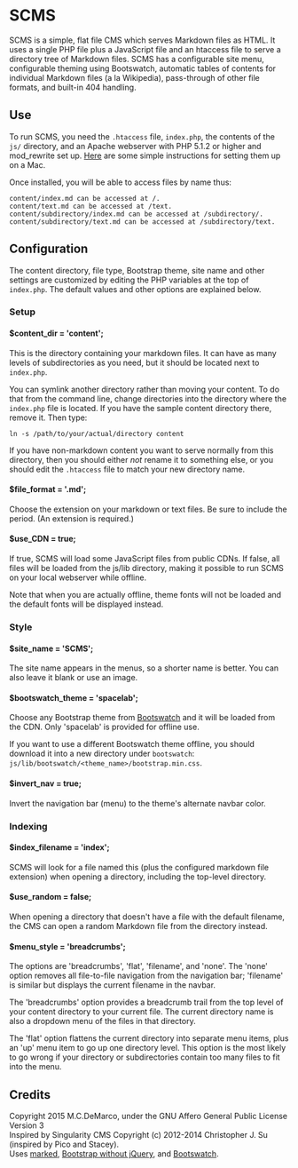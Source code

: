 # SCMS

SCMS is a simple, flat file CMS which serves Markdown files as HTML.  It uses a single PHP file plus a JavaScript file and an htaccess file to serve a directory tree of Markdown files.  SCMS has a configurable site menu, configurable theming using Bootswatch, automatic tables of contents for individual Markdown files (a la Wikipedia), pass-through of other file formats, and built-in 404 handling.

## Use

To run SCMS, you need the `.htaccess` file, `index.php`, the contents of the `js/` directory, and an Apache webserver with PHP 5.1.2 or higher and mod_rewrite set up.  [Here](http://ole.michelsen.dk/blog/setup-local-web-server-apache-php-osx-yosemite.html) are some simple instructions for setting them up on a Mac.

Once installed, you will be able to access files by name thus:

	content/index.md can be accessed at /.  
	content/text.md can be accessed at /text.  
	content/subdirectory/index.md can be accessed at /subdirectory/.  
	content/subdirectory/text.md can be accessed at /subdirectory/text.  

## Configuration

The content directory, file type, Bootstrap theme, site name and other settings are customized by editing the PHP variables at the top of `index.php`.  The default values and other options are explained below.

### Setup

#### $content_dir = 'content';

This is the directory containing your markdown files.  It can have as many levels of subdirectories as you need, but it should be located next to `index.php`.

You can symlink another directory rather than moving your content.  To do that from the command line, change directories into the directory where the `index.php` file is located.  If you have the sample content directory there, remove it.  Then type:

	ln -s /path/to/your/actual/directory content

If you have non-markdown content you want to serve normally from this directory, then you should either *not* rename it to something else, or you should edit the `.htaccess` file to match your new directory name.

#### $file_format = '.md';

Choose the extension on your markdown or text files. Be sure to include the period.  (An extension is required.)

#### $use_CDN = true;

If true, SCMS will load some JavaScript files from public CDNs.  If false, all files will be loaded from the js/lib directory, making it possible to run SCMS on your local webserver while offline.

Note that when you are actually offline, theme fonts will not be loaded and the default fonts will be displayed instead.

### Style

#### $site_name = 'SCMS';

The site name appears in the menus, so a shorter name is better.  You can also leave it blank or use an image.

#### $bootswatch_theme = 'spacelab';

Choose any Bootstrap theme from [Bootswatch](https://bootswatch.com) and it will be loaded from the CDN.  Only 'spacelab' is provided for offline use.

If you want to use a different Bootswatch theme offline, you should download it into a new directory under `bootswatch`: `js/lib/bootswatch/<theme_name>/bootstrap.min.css`.

#### $invert_nav = true;

Invert the navigation bar (menu) to the theme's alternate navbar color.

### Indexing

#### $index_filename = 'index';

SCMS will look for a file named this (plus the configured markdown file extension) when opening a directory, including the top-level directory.

#### $use_random = false;

When opening a directory that doesn't have a file with the default filename, the CMS can open a random Markdown file from the directory instead.

#### $menu_style = 'breadcrumbs';

The options are 'breadcrumbs', 'flat', 'filename', and 'none'.  The 'none' option removes all file-to-file navigation from the navigation bar; 'filename' is similar but displays the current filename in the navbar.

The 'breadcrumbs' option provides a breadcrumb trail from the top level of your content directory to your current file.  The current directory name is also a dropdown menu of the files in that directory.

The 'flat' option flattens the current directory into separate menu items, plus an 'up' menu item to go up one directory level.  This option is the most likely to go wrong if your directory or subdirectories contain too many files to fit into the menu.


## Credits

Copyright 2015 M.C.DeMarco, under the GNU Affero General Public License Version 3  
Inspired by Singularity CMS Copyright (c) 2012-2014 Christopher J. Su (inspired by Pico and Stacey).  
Uses [marked](https://github.com/chjj/marked/),
[Bootstrap without jQuery](https://github.com/tagawa/bootstrap-without-jquery), and
[Bootswatch](https://bootswatch.com).
